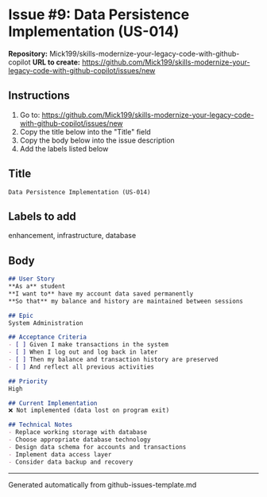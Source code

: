 # Issue #9: Data Persistence Implementation (US-014)

**Repository:** Mick199/skills-modernize-your-legacy-code-with-github-copilot
**URL to create:** https://github.com/Mick199/skills-modernize-your-legacy-code-with-github-copilot/issues/new

## Instructions
1. Go to: https://github.com/Mick199/skills-modernize-your-legacy-code-with-github-copilot/issues/new
2. Copy the title below into the "Title" field
3. Copy the body below into the issue description
4. Add the labels listed below

## Title
```
Data Persistence Implementation (US-014)
```

## Labels to add
enhancement, infrastructure, database

## Body
```markdown
## User Story
**As a** student  
**I want to** have my account data saved permanently  
**So that** my balance and history are maintained between sessions  

## Epic
System Administration

## Acceptance Criteria
- [ ] Given I make transactions in the system
- [ ] When I log out and log back in later
- [ ] Then my balance and transaction history are preserved
- [ ] And reflect all previous activities

## Priority
High

## Current Implementation
❌ Not implemented (data lost on program exit)

## Technical Notes
- Replace working storage with database
- Choose appropriate database technology
- Design data schema for accounts and transactions
- Implement data access layer
- Consider data backup and recovery
```

---
Generated automatically from github-issues-template.md
